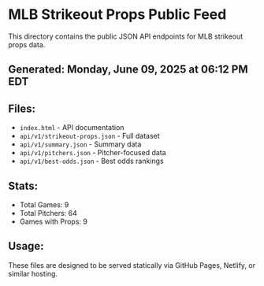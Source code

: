 # MLB Strikeout Props Public Feed

This directory contains the public JSON API endpoints for MLB strikeout props data.

## Generated: Monday, June 09, 2025 at 06:12 PM EDT

## Files:
- `index.html` - API documentation
- `api/v1/strikeout-props.json` - Full dataset
- `api/v1/summary.json` - Summary data
- `api/v1/pitchers.json` - Pitcher-focused data  
- `api/v1/best-odds.json` - Best odds rankings

## Stats:
- Total Games: 9
- Total Pitchers: 64
- Games with Props: 9

## Usage:
These files are designed to be served statically via GitHub Pages, Netlify, or similar hosting.
